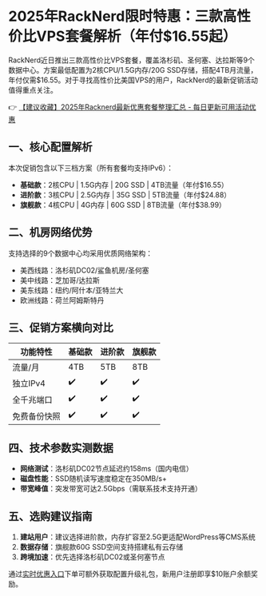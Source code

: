 # 2025年RackNerd限时特惠：三款高性价比VPS套餐解析（年付$16.55起）

RackNerd近日推出三款高性价比VPS套餐，覆盖洛杉矶、圣何塞、达拉斯等9个数据中心。方案最低配置为2核CPU/1.5G内存/20G SSD存储，搭配4TB月流量，年付仅需$16.55。对于寻找高性价比美国VPS的用户，RackNerd的最新促销活动值得重点关注。

👉 [【建议收藏】2025年Racknerd最新优惠套餐整理汇总 - 每日更新可用活动优惠](https://bit.ly/Rack_Nerd)

## 一、核心配置解析
本次促销包含以下三档方案（所有套餐均支持IPv6）：
- **基础款**：2核CPU | 1.5G内存 | 20G SSD | 4TB流量（年付$16.55）
- **进阶款**：3核CPU | 2.5G内存 | 35G SSD | 5TB流量（年付$24.88）
- **旗舰款**：4核CPU | 4G内存 | 60G SSD | 8TB流量（年付$38.99）

## 二、机房网络优势
支持选择的9个数据中心均采用优质网络架构：
- 美西线路：洛杉矶DC02/鲨鱼机房/圣何塞
- 美中线路：芝加哥/达拉斯
- 美东线路：纽约/阿什本/亚特兰大
- 欧洲线路：荷兰阿姆斯特丹

## 三、促销方案横向对比
| 功能特性       | 基础款 | 进阶款 | 旗舰款 |
|----------------|--------|--------|--------|
| 流量/月        | 4TB    | 5TB    | 8TB    |
| 独立IPv4       | ✔️     | ✔️     | ✔️     |
| 全千兆端口     | ✔️     | ✔️     | ✔️     |
| 免费备份快照   | ✔️     | ✔️     | ✔️     |

## 四、技术参数实测数据
- **网络测试**：洛杉矶DC02节点延迟约158ms（国内电信）
- **磁盘性能**：SSD随机读写速度稳定在350MB/s+
- **带宽峰值**：突发带宽可达2.5Gbps（需联系技术支持开通）

## 五、选购建议指南
1. **建站用户**：建议选择进阶款，内存扩容至2.5G更适配WordPress等CMS系统
2. **数据存储**：旗舰款60G SSD空间支持搭建私有云存储
3. **跨境加速**：优先选择洛杉矶DC02或圣何塞节点

通过[实时优惠入口](https://bit.ly/Rack_Nerd)下单可额外获取配置升级礼包，新用户注册即享$10账户余额奖励。
